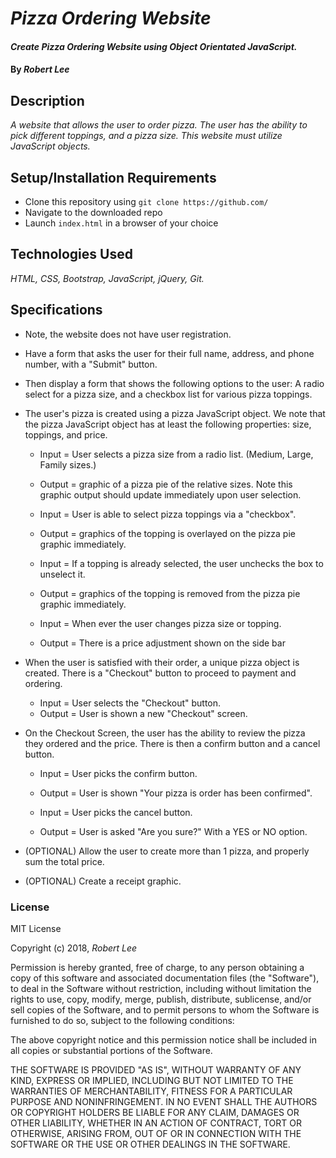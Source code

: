 # _Pizza Ordering Website_

#### _Create Pizza Ordering Website using Object Orientated JavaScript._

#### By _Robert Lee_

## Description

_A website that allows the user to order pizza.  The user has the ability to pick different toppings, and a pizza size.  This website must utilize JavaScript objects._

## Setup/Installation Requirements

* Clone this repository using `git clone https://github.com/ `
* Navigate to the downloaded repo
* Launch `index.html` in a browser of your choice

## Technologies Used

_HTML, CSS, Bootstrap, JavaScript, jQuery, Git._

## Specifications

* Note, the website does not have user registration.
* Have a form that asks the user for their full name, address, and phone number, with a "Submit" button.
* Then display a form that shows the following options to the user:  A radio select for a pizza size, and a checkbox list for various pizza toppings.

* The user's pizza is created using a pizza JavaScript object.  We note that the pizza JavaScript object has at least the following properties: size, toppings, and price.

  * Input = User selects a pizza size from a radio list.  (Medium, Large, Family sizes.)
  * Output = graphic of a pizza pie of the relative sizes.  Note this graphic output should update immediately upon user selection.

  * Input = User is able to select pizza toppings via a "checkbox".
  * Output = graphics of the topping is overlayed on the pizza pie graphic immediately.

  * Input = If a topping is already selected, the user unchecks the box to unselect it.
  * Output = graphics of the topping is removed from the pizza pie graphic immediately.

  * Input = When ever the user changes pizza size or topping.
  * Output = There is a price adjustment shown on the side bar

* When the user is satisfied with their order, a unique pizza object is created.  There is a "Checkout" button to proceed to payment and ordering.
  * Input = User selects the "Checkout" button.
  * Output = User is shown a new "Checkout" screen.

* On the Checkout Screen, the user has the ability to review the pizza they ordered and the price.  There is then a confirm button and a cancel button.
  * Input = User picks the confirm button.
  * Output = User is shown "Your pizza is order has been confirmed".

  * Input = User picks the cancel button.
  * Output = User is asked "Are you sure?"  With a YES or NO option.

* (OPTIONAL) Allow the user to create more than 1 pizza, and properly sum the total price.

* (OPTIONAL) Create a receipt graphic.

### License

MIT License

Copyright (c) 2018, _Robert Lee_

Permission is hereby granted, free of charge, to any person obtaining a copy
of this software and associated documentation files (the "Software"), to deal
in the Software without restriction, including without limitation the rights
to use, copy, modify, merge, publish, distribute, sublicense, and/or sell
copies of the Software, and to permit persons to whom the Software is
furnished to do so, subject to the following conditions:

The above copyright notice and this permission notice shall be included in all
copies or substantial portions of the Software.

THE SOFTWARE IS PROVIDED "AS IS", WITHOUT WARRANTY OF ANY KIND, EXPRESS OR
IMPLIED, INCLUDING BUT NOT LIMITED TO THE WARRANTIES OF MERCHANTABILITY,
FITNESS FOR A PARTICULAR PURPOSE AND NONINFRINGEMENT. IN NO EVENT SHALL THE
AUTHORS OR COPYRIGHT HOLDERS BE LIABLE FOR ANY CLAIM, DAMAGES OR OTHER
LIABILITY, WHETHER IN AN ACTION OF CONTRACT, TORT OR OTHERWISE, ARISING FROM,
OUT OF OR IN CONNECTION WITH THE SOFTWARE OR THE USE OR OTHER DEALINGS IN THE
SOFTWARE.
